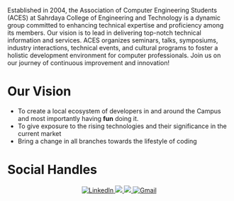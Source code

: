Established in 2004, the Association of Computer Engineering Students (ACES) at Sahrdaya College of Engineering and Technology is a dynamic group committed to enhancing technical expertise and proficiency among its members. Our vision is to lead in delivering top-notch technical information and services. ACES organizes seminars, talks, symposiums, industry interactions, technical events, and cultural programs to foster a holistic development environment for computer professionals. Join us on our journey of continuous improvement and innovation! 

# Our Vision

- To create a local ecosystem of developers in and around the Campus and most importantly having **fun** doing it.
- To give exposure to the rising technologies and their significance in the current market
- Bring a change in all branches towards the lifestyle of coding

# Social Handles

<p align="center">
    <a href="https://www.linkedin.com/company/aces-sahrdaya/about/">
        <img alt="LinkedIn" src="https://img.shields.io/badge/linkedin%20-%230077B5.svg?&style=for-the-badge&logo=linkedin&logoColor=white"/>
    </a>
    <a href="https://www.instagram.com/_a_c_e_s._/">
        <img src="https://img.shields.io/badge/Instagram-E4405F?style=for-the-badge&logo=instagram&logoColor=white">
    </a>
    <a href="https://github.com/aces2022" target="_blank">
        <img src="https://img.shields.io/badge/github-%2324292e.svg?&style=for-the-badge&logo=github&logoColor=white alt=github style="margin-bottom: 5px;" />
    </a>
    <a href="mailto:aces@sahrdaya.ac.in">
        <img alt="Gmail" src="https://img.shields.io/badge/Gmail-D14836?style=for-the-badge&logo=gmail&logoColor=white" />
    </a>
</p>
